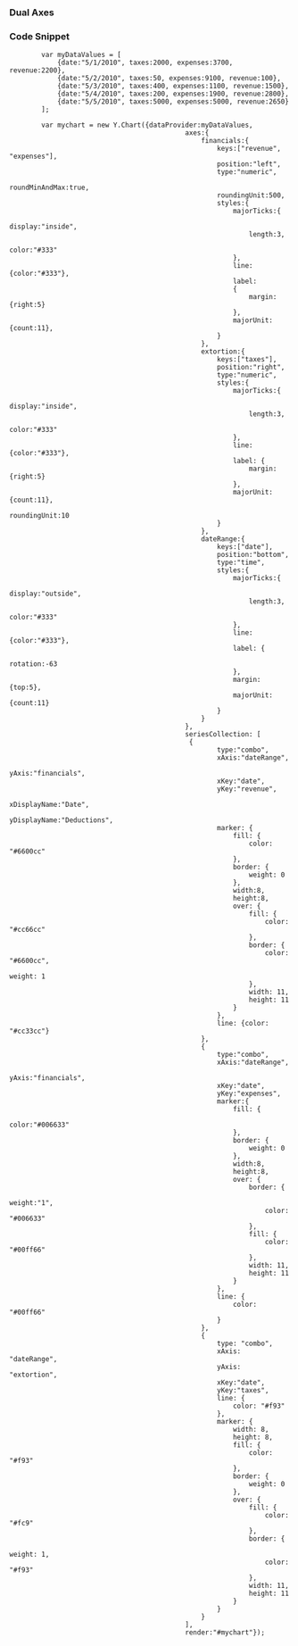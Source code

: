 ### Dual Axes

### Code Snippet

            var myDataValues = [ 
                {date:"5/1/2010", taxes:2000, expenses:3700, revenue:2200}, 
                {date:"5/2/2010", taxes:50, expenses:9100, revenue:100}, 
                {date:"5/3/2010", taxes:400, expenses:1100, revenue:1500}, 
                {date:"5/4/2010", taxes:200, expenses:1900, revenue:2800}, 
                {date:"5/5/2010", taxes:5000, expenses:5000, revenue:2650}
            ];
            
            var mychart = new Y.Chart({dataProvider:myDataValues, 
                                                axes:{
                                                    financials:{
                                                        keys:["revenue", "expenses"],
                                                        position:"left",
                                                        type:"numeric",
                                                        roundMinAndMax:true,
                                                        roundingUnit:500,
                                                        styles:{
                                                            majorTicks:{
                                                                display:"inside",
                                                                length:3,
                                                                color:"#333"
                                                            },
                                                            line:{color:"#333"},
                                                            label:
                                                            {
                                                                margin:{right:5}
                                                            },
                                                            majorUnit:{count:11},
                                                        }
                                                    },
                                                    extortion:{
                                                        keys:["taxes"],
                                                        position:"right",
                                                        type:"numeric",
                                                        styles:{
                                                            majorTicks:{
                                                                display:"inside",
                                                                length:3,
                                                                color:"#333"
                                                            },
                                                            line:{color:"#333"},
                                                            label: {
                                                                margin:{right:5}
                                                            },
                                                            majorUnit:{count:11},
                                                            roundingUnit:10
                                                        }
                                                    },
                                                    dateRange:{
                                                        keys:["date"],
                                                        position:"bottom",
                                                        type:"time",
                                                        styles:{
                                                            majorTicks:{
                                                                display:"outside",
                                                                length:3,
                                                                color:"#333"
                                                            },
                                                            line:{color:"#333"},
                                                            label: {
                                                                rotation:-63
                                                            },
                                                            margin:{top:5},
                                                            majorUnit:{count:11}
                                                        }
                                                    }
                                                },
                                                seriesCollection: [
                                                 {
                                                        type:"combo",
                                                        xAxis:"dateRange",
                                                        yAxis:"financials",
                                                        xKey:"date",
                                                        yKey:"revenue",
                                                        xDisplayName:"Date",
                                                        yDisplayName:"Deductions",
                                                        marker: {
                                                            fill: {
                                                                color: "#6600cc"
                                                            },
                                                            border: {
                                                                weight: 0
                                                            },
                                                            width:8,
                                                            height:8,
                                                            over: {
                                                                fill: {
                                                                    color: "#cc66cc"
                                                                },
                                                                border: {
                                                                    color: "#6600cc",
                                                                    weight: 1
                                                                },
                                                                width: 11,
                                                                height: 11
                                                            }
                                                        },
                                                        line: {color: "#cc33cc"}
                                                    },
                                                    {
                                                        type:"combo",
                                                        xAxis:"dateRange",
                                                        yAxis:"financials",
                                                        xKey:"date",
                                                        yKey:"expenses",
                                                        marker:{
                                                            fill: {
                                                                color:"#006633" 
                                                            },
                                                            border: {
                                                                weight: 0
                                                            },
                                                            width:8, 
                                                            height:8,
                                                            over: {
                                                                border: {
                                                                    weight:"1",
                                                                    color: "#006633"
                                                                },
                                                                fill: {
                                                                    color: "#00ff66"
                                                                },
                                                                width: 11,
                                                                height: 11
                                                            }
                                                        },
                                                        line: {
                                                            color: "#00ff66"
                                                        }
                                                    },
                                                    {
                                                        type: "combo",
                                                        xAxis: "dateRange",
                                                        yAxis: "extortion",
                                                        xKey:"date",
                                                        yKey:"taxes",
                                                        line: {
                                                            color: "#f93"
                                                        },
                                                        marker: {
                                                            width: 8,
                                                            height: 8,
                                                            fill: {
                                                                color: "#f93"
                                                            },
                                                            border: {
                                                                weight: 0
                                                            },
                                                            over: {
                                                                fill: {
                                                                    color: "#fc9"
                                                                },
                                                                border: {
                                                                    weight: 1,
                                                                    color: "#f93"
                                                                },
                                                                width: 11,
                                                                height: 11
                                                            }
                                                        }
                                                    }
                                                ],
                                                render:"#mychart"});
